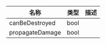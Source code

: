 | 名称 | 类型 | 描述 |
| ----------- | ----------- | ----------- |
| canBeDestroyed | bool |  |
| propagateDamage | bool |  |
